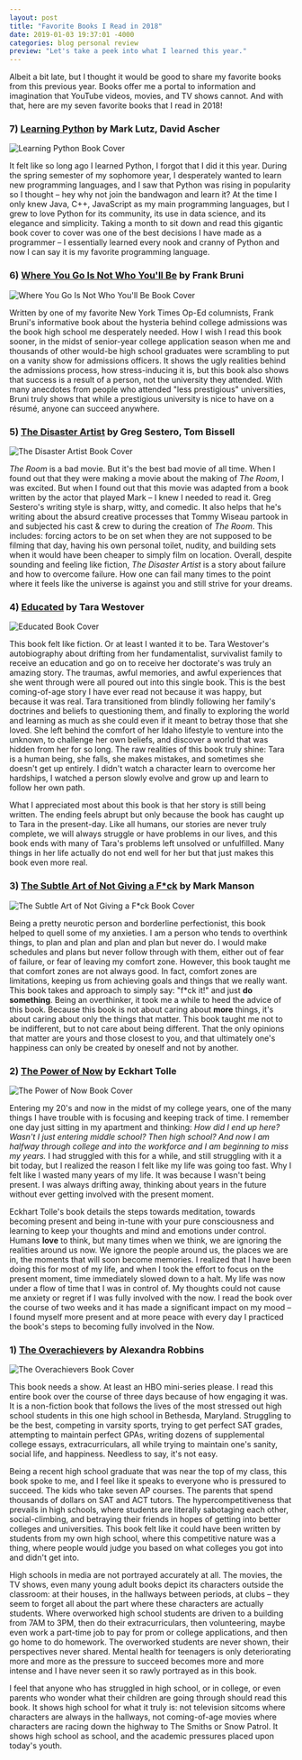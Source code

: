 ```yaml
---
layout: post
title: "Favorite Books I Read in 2018"
date: 2019-01-03 19:37:01 -4000
categories: blog personal review
preview: "Let's take a peek into what I learned this year."
---
```


Albeit a bit late, but I thought it would be good to share my favorite books from this previous year. Books offer me a portal to information and imagination that YouTube videos, movies, and TV shows cannot. And with that, here are my seven favorite books that I read in 2018!

### 7) [Learning Python](https://www.goodreads.com/book/show/80435.Learning_Python?ac=1&from_search=true) by Mark Lutz, David Ascher

![Learning Python Book Cover](https://images.gr-assets.com/books/1386922968l/80435.jpg)

It felt like so long ago I learned Python, I forgot that I did it this year. During the spring semester of my sophomore year, I desperately wanted to learn new programming languages, and I saw that Python was rising in popularity so I thought – hey why not join the bandwagon and learn it? At the time I only knew Java, C++, JavaScript as my main programming languages, but I grew to love Python for its community, its use in data science, and its elegance and simplicity. Taking a month to sit down and read this gigantic book cover to cover was one of the best decisions I have made as a programmer – I essentially learned every nook and cranny of Python and now I can say it is my favorite programming language.

### 6) [Where You Go Is Not Who You'll Be](https://www.goodreads.com/book/show/22675976-where-you-go-is-not-who-you-ll-be?ac=1&from_search=true) by Frank Bruni

![Where You Go Is Not Who You'll Be Book Cover](https://images.gr-assets.com/books/1421011608l/22675976.jpg)

Written by one of my favorite New York Times Op-Ed columnists, Frank Bruni's informative book about the hysteria behind college admissions was the book high school me desperately needed. How I wish I read this book sooner, in the midst of senior-year college application season when me and thousands of other would-be high school graduates were scrambling to put on a vanity show for admissions officers. It shows the ugly realities behind the admissions process, how stress-inducing it is, but this book also shows that success is a result of a person, not the university they attended. With many anecdotes from people who attended "less prestigious" universities, Bruni truly shows that while a prestigious university is nice to have on a résumé, anyone can succeed anywhere.

### 5) [The Disaster Artist](https://www.goodreads.com/book/show/17404078-the-disaster-artist?ac=1&from_search=true) by Greg Sestero, Tom Bissell

![The Disaster Artist Book Cover](https://images.gr-assets.com/books/1373346749l/17404078.jpg)

_The Room_ is a bad movie. But it's the best bad movie of all time. When I found out that they were making a movie about the making of _The Room_, I was excited. But when I found out that this movie was adapted from a book written by the actor that played Mark – I knew I needed to read it. Greg Sestero's writing style is sharp, witty, and comedic. It also helps that he's writing about the absurd creative processes that Tommy Wiseau partook in and subjected his cast & crew to during the creation of _The Room_. This includes: forcing actors to be on set when they are not supposed to be filming that day, having his own personal toilet, nudity, and building sets when it would have been cheaper to simply film on location. Overall, despite sounding and feeling like fiction, _The Disaster Artist_ is a story about failure and how to overcome failure. How one can fail many times to the point where it feels like the universe is against you and still strive for your dreams.

### 4) [Educated](https://www.goodreads.com/book/show/35133922-educated?ac=1&from_search=true) by Tara Westover

![Educated Book Cover](https://images.gr-assets.com/books/1506026635l/35133922.jpg)

This book felt like fiction. Or at least I wanted it to be. Tara Westover's autobiography about drifting from her fundamentalist, survivalist family to receive an education and go on to receive her doctorate's was truly an amazing story. The traumas, awful memories, and awful experiences that she went through were all poured out into this single book. This is the best coming-of-age story I have ever read not because it was happy, but because it was real. Tara transitioned from blindly following her family's doctrines and beliefs to questioning them, and finally to exploring the world and learning as much as she could even if it meant to betray those that she loved. She left behind the comfort of her Idaho lifestyle to venture into the unknown, to challenge her own beliefs, and discover a world that was hidden from her for so long. The raw realities of this book truly shine: Tara is a human being, she falls, she makes mistakes, and sometimes she doesn't get up entirely. I didn't watch a character learn to overcome her hardships, I watched a person slowly evolve and grow up and learn to follow her own path. 

What I appreciated most about this book is that her story is still being written. The ending feels abrupt but only because the book has caught up to Tara in the present-day. Like all humans, our stories are never truly complete, we will always struggle or have problems in our lives, and this book ends with many of Tara's problems left unsolved or unfulfilled. Many things in her life actually do not end well for her but that just makes this book even more real.

### 3) [The Subtle Art of Not Giving a F*ck](https://www.goodreads.com/book/show/28257707-the-subtle-art-of-not-giving-a-f-ck?ac=1&from_search=true) by Mark Manson

![The Subtle Art of Not Giving a F*ck Book Cover](https://images.gr-assets.com/books/1465761302l/28257707.jpg)

Being a pretty neurotic person and borderline perfectionist, this book helped to quell some of my anxieties. I am a person who tends to overthink things, to plan and plan and plan and plan but never do. I would make schedules and plans but never follow through with them, either out of fear of failure, or fear of leaving my comfort zone. However, this book taught me that comfort zones are not always good. In fact, comfort zones are limitations, keeping us from achieving goals and things that we really want. This book takes and approach to simply say: "f*ck it!" and just **do something**. Being an overthinker, it took me a while to heed the advice of this book. Because this book is not about caring about **more** things, it's about caring about only the things that matter. This book taught me not to be indifferent, but to not care about being different. That the only opinions that matter are yours and those closest to you, and that ultimately one's happiness can only be created by oneself and not by another.

### 2) [The Power of Now](https://www.goodreads.com/book/show/35133922-educated?ac=1&from_search=true#) by Eckhart Tolle

![The Power of Now Book Cover](https://images.gr-assets.com/books/1386925535l/6708.jpg)

Entering my 20's and now in the midst of my college years, one of the many things I have trouble with is focusing and keeping track of time. I remember one day just sitting in my apartment and thinking: _How did I end up here? Wasn't I just entering middle school? Then high school? And now I am halfway through college and into the workforce and I am beginning to miss my years._ I had struggled with this for a while, and still struggling with it a bit today, but I realized the reason I felt like my life was going too fast. Why I felt like I wasted many years of my life. It was because I wasn't being present. I was always drifting away, thinking about years in the future without ever getting involved with the present moment.

Eckhart Tolle's book details the steps towards meditation, towards becoming present and being in-tune with your pure consciousness and learning to keep your thoughts and mind and emotions under control. Humans **love** to think, but many times when we think, we are ignoring the realities around us now. We ignore the people around us, the places we are in, the moments that will soon become memories. I realized that I have been doing this for most of my life, and when I took the effort to focus on the present moment, time immediately slowed down to a halt. My life was now under a flow of time that I was in control of. My thoughts could not cause me anxiety or regret if I was fully involved with the now. I read the book over the course of two weeks and it has made a significant impact on my mood – I found myself more present and at more peace with every day I practiced the book's steps to becoming fully involved in the Now.

### 1) [The Overachievers](https://www.goodreads.com/book/show/25575.The_Overachievers?ac=1&from_search=true) by Alexandra Robbins

![The Overachievers Book Cover](https://images.gr-assets.com/books/1442664025l/25575.jpg)

This book needs a show. At least an HBO mini-series please. I read this entire book over the course of three days because of how engaging it was. It is a non-fiction book that follows the lives of the most stressed out high school students in this one high school in Bethesda, Maryland. Struggling to be the best, competing in varsity sports, trying to get perfect SAT grades, attempting to maintain perfect GPAs, writing dozens of supplemental college essays, extracurriculars, all while trying to maintain one's sanity, social life, and happiness. Needless to say, it's not easy.

Being a recent high school graduate that was near the top of my class, this book spoke to me, and I feel like it speaks to everyone who is pressured to succeed. The kids who take seven AP courses. The parents that spend thousands of dollars on SAT and ACT tutors. The hypercompetitiveness that prevails in high schools, where students are literally sabotaging each other, social-climbing, and betraying their friends in hopes of getting into better colleges and universities. This book felt like it could have been written by students from my own high school, where this competitive nature was a thing, where people would judge you based on what colleges you got into and didn't get into.

High schools in media are not portrayed accurately at all. The movies, the TV shows, even many young adult books depict its characters outside the classroom: at their houses, in the hallways between periods, at clubs – they seem to forget all about the part where these characters are actually students. Where overworked high school students are driven to a building from 7AM to 3PM, then do their extracurriculars, then volunteering, maybe even work a part-time job to pay for prom or college applications, and then go home to do homework. The overworked students are never shown, their perspectives never shared. Mental health for teenagers is only deteriorating more and more as the pressure to succeed becomes more and more intense and I have never seen it so rawly portrayed as in this book.

I feel that anyone who has struggled in high school, or in college, or even parents who wonder what their children are going through should read this book. It shows high school for what it truly is: not television sitcoms where characters are always in the hallways, not coming-of-age movies where characters are racing down the highway to The Smiths or Snow Patrol. It shows high school as school, and the academic pressures placed upon today's youth.